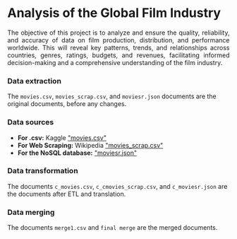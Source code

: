 # Analysis of the Global Film Industry 
<div align="justify">
The objective of this project is to analyze and ensure the quality, reliability, and accuracy of data on film production, distribution, and performance worldwide. This will reveal key patterns, trends, and relationships across countries, genres, ratings, budgets, and revenues, facilitating informed decision-making and a comprehensive understanding of the film industry.
</div>

### Data extraction
The `movies.csv`, `movies_scrap.csv`, and `moviesr.json` documents are the original documents, before any changes.

### Data sources
- **For .csv:** Kaggle ["movies.csv"](https://www.kaggle.com/datasets/sanjeetsinghnaik/top-1000-highest-grossing-movies)
- **For Web Scraping:** Wikipedia ["movies_scrap.csv"](https://es.wikipedia.org/wiki/Anexo:Pel%C3%ADculas_con_las_mayores_recaudaciones)
- **For the NoSQL database:** ["moviesr.json"](https://www.kaggle.com/datasets/axeltorbenson/top-4000-movies)

### Data transformation
The documents `c_movies.csv`, `c_cmovies_scrap.csv`, and `c_moviesr.json` are the documents after ETL and translation.

### Data merging
The documents `merge1.csv` and `final merge` are the merged documents.
